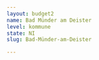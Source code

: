 ```yaml
---
layout: budget2
name: Bad Münder am Deister
level: kommune
state: NI
slug: Bad-Münder-am-Deister

---
```



